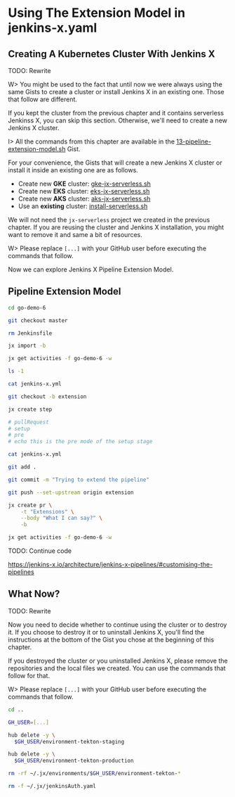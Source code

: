 # Using The Extension Model in jenkins-x.yaml

## Creating A Kubernetes Cluster With Jenkins X

TODO: Rewrite

W> You might be used to the fact that until now we were always using the same Gists to create a cluster or install Jenkins X in an existing one. Those that follow are different.

If you kept the cluster from the previous chapter and it contains serverless Jenkinss X, you can skip this section. Otherwise, we'll need to create a new Jenkins X cluster.

I> All the commands from this chapter are available in the [13-pipeline-extension-model.sh](TODO:) Gist.

For your convenience, the Gists that will create a new Jenkins X cluster or install it inside an existing one are as follows.

* Create new **GKE** cluster: [gke-jx-serverless.sh](TODO:)
* Create new **EKS** cluster: [eks-jx-serverless.sh](TODO:)
* Create new **AKS** cluster: [aks-jx-serverless.sh](TODO:)
* Use an **existing** cluster: [install-serverless.sh](TODO:)

We will not need the `jx-serverless` project we created in the previous chapter. If you are reusing the cluster and Jenkins X installation, you might want to remove it and same a bit of resources.

W> Please replace `[...]` with your GitHub user before executing the commands that follow.

Now we can explore Jenkins X Pipeline Extension Model.

## Pipeline Extension Model

```bash
cd go-demo-6

git checkout master

rm Jenkinsfile

jx import -b

jx get activities -f go-demo-6 -w

ls -1

cat jenkins-x.yml

git checkout -b extension

jx create step

# pullRequest
# setup
# pre
# echo this is the pre mode of the setup stage

cat jenkins-x.yml

git add .

git commit -m "Trying to extend the pipeline"

git push --set-upstream origin extension

jx create pr \
    -t "Extensions" \
    --body "What I can say?" \
    -b

jx get activities -f go-demo-6 -w
```

TODO: Continue code

https://jenkins-x.io/architecture/jenkins-x-pipelines/#customising-the-pipelines


## What Now?

TODO: Rewrite

Now you need to decide whether to continue using the cluster or to destroy it. If you choose to destroy it or to uninstall Jenkins X, you'll find the instructions at the bottom of the Gist you chose at the beginning of this chapter.

If you destroyed the cluster or you uninstalled Jenkins X, please remove the repositories and the local files we created. You can use the commands that follow for that.

W> Please replace `[...]` with your GitHub user before executing the commands that follow.

```bash
cd ..

GH_USER=[...]

hub delete -y \
  $GH_USER/environment-tekton-staging

hub delete -y \
  $GH_USER/environment-tekton-production

rm -rf ~/.jx/environments/$GH_USER/environment-tekton-*

rm -f ~/.jx/jenkinsAuth.yaml
```